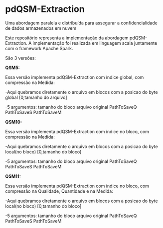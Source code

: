 # pdQSM-Extraction
Uma abordagem paralela e distribuída para assegurar a confidencialidade de dados armazenados em nuvem

Este repositório representa a implementação da abordagem pdQSM-Extraction. A implementação foi realizada em linguagem scala juntamente com o framework Apache Spark.

São 3 versões:

**QSM5:**

 Essa versão implementa pdQSM-Extraction com índice global, com compressão na Medida:

-Aqui quebramos diretamente o arquivo em blocos com a posicao do byte global [0,tamanho do arquivo]

-5 argumentos: tamanho do bloco  arquivo original  PathToSaveQ  PathToSaveS  PathToSaveM

**QSM10:**

Essa versão implementa pdQSM-Extraction com índice no bloco, com compressão na Medida:

-Aqui quebramos diretamente o arquivo em blocos com a posicao do byte local(no bloco) [0,tamanho do bloco]

-5 argumentos: tamanho do bloco  arquivo original  PathToSaveQ  PathToSaveS  PathToSaveM

**QSM11:**

Essa versão implementa pdQSM-Extraction com índice no bloco, com compressão na Qualidade, Quantidade e na Medida:

-Aqui quebramos diretamente o arquivo em blocos com a posicao do byte local(no bloco) [0,tamanho do bloco]

-5 argumentos: tamanho do bloco  arquivo original  PathToSaveQ  PathToSaveS  PathToSaveM
